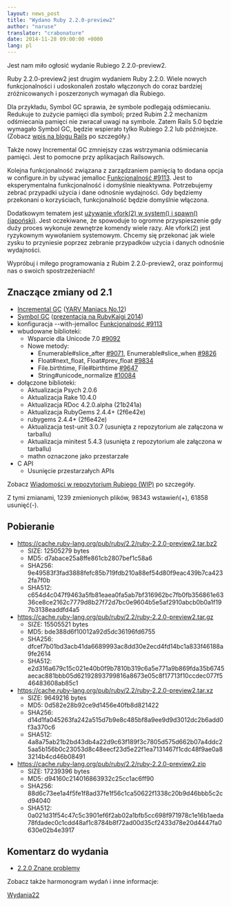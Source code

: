```yaml
---
layout: news_post
title: "Wydano Ruby 2.2.0-preview2"
author: "naruse"
translator: "crabonature"
date: 2014-11-28 09:00:00 +0000
lang: pl
---
```


Jest nam miło ogłosić wydanie Rubiego 2.2.0-preview2.

Ruby 2.2.0-preview2 jest drugim wydaniem Ruby 2.2.0.
Wiele nowych funkcjonalności i udoskonaleń zostało włączonych do coraz bardziej
zróżnicowanych i poszerzonych wymagań dla Rubiego.

Dla przykładu, Symbol GC sprawia, że symbole podlegają odśmiecaniu. Redukuje to
zużycie pamięci dla symboli; przed Rubim 2.2 mechanizm odśmiecania pamięci nie
zwracał uwagi na symbole. Zatem Rails 5.0 będzie wymagało Symbol GC, będzie
wspierało tylko Rubiego 2.2 lub późniejsze.
(Zobacz [wpis na blogu Rails](http://weblog.rubyonrails.org/2014/8/20/Rails-4-2-beta1/)
po szczegóły.)

Także nowy Incremental GC zmniejszy czas wstrzymania odśmiecania pamięci.
Jest to pomocne przy aplikacjach Railsowych.

Kolejna funkcjonalność związana z zarządzaniem pamięcią to dodana opcja w configure.in
by używać jemalloc [Funkcjonalność #9113](https://bugs.ruby-lang.org/issues/9113).
Jest to eksperymentalna funkcjonalność i domyślnie nieaktywna.
Potrzebujemy zebrać przypadki użycia i dane odnośnie wydajności.
Gdy będziemy przekonani o korzyściach, funkcjonalność będzie domyślnie włączona.

Dodatkowym tematem jest [używanie vfork(2) w system() i spawn() (japoński)](http://www.a-k-r.org/d/2014-09.html#a2014_09_06).
Jest oczekiwane, że spowoduje to ogromne przyspieszenie gdy duży proces wykonuje
zewnętrze komendy wiele razy.
Ale vfork(2) jest ryzykownym wywołaniem systemowym.
Chcemy się przekonać jak wiele zysku to przyniesie poprzez zebranie przypadków
użycia i danych odnośnie wydajności.

Wypróbuj i miłego programowania z Rubim 2.2.0-preview2, oraz poinformuj nas o
swoich spostrzeżeniach!

## Znaczące zmiany od 2.1

* [Incremental GC](https://bugs.ruby-lang.org/issues/10137) ([YARV Maniacs No.12](http://magazine.rubyist.net/?0048-YARVManiacs))
* [Symbol GC](https://bugs.ruby-lang.org/issues/9634) ([prezentacja na RubyKaigi 2014](http://www.slideshare.net/authorNari/symbol-gc))
* konfiguracja --with-jemalloc [Funkcjonalność #9113](https://bugs.ruby-lang.org/issues/9113)
* wbudowane biblioteki:
  * Wsparcie dla Unicode 7.0 [#9092](https://bugs.ruby-lang.org/issues/9092)
  * Nowe metody:
    * Enumerable#slice_after [#9071](https://bugs.ruby-lang.org/issues/9071), Enumerable#slice_when [#9826](https://bugs.ruby-lang.org/issues/9826)
    * Float#next_float, Float#prev_float [#9834](https://bugs.ruby-lang.org/issues/9834)
    * File.birthtime, File#birthtime [#9647](https://bugs.ruby-lang.org/issues/9647)
    * String#unicode_normalize [#10084](https://bugs.ruby-lang.org/issues/10084)
* dołączone biblioteki:
  * Aktualizacja Psych 2.0.6
  * Aktualizacja Rake 10.4.0
  * Aktualizacja RDoc 4.2.0.alpha (21b241a)
  * Aktualizacja RubyGems 2.4.4+ (2f6e42e)
  * rubygems 2.4.4+ (2f6e42e)
  * Aktualizacja test-unit 3.0.7 (usunięta z repozytorium ale załączona w tarballu)
  * Aktualizacja minitest 5.4.3 (usunięta z repozytorium ale załączona w tarballu)
  * mathn oznaczone jako przestarzałe
* C API
  * Usunięcie przestarzałych APIs

Zobacz [Wiadomości w repozytorium Rubiego (WIP)](https://github.com/ruby/ruby/blob/v2_2_0_preview2/NEWS) po szczegóły.

Z tymi zmianami, 1239 zmienionych plików, 98343 wstawień(+), 61858 usunięć(-).

## Pobieranie

* <https://cache.ruby-lang.org/pub/ruby/2.2/ruby-2.2.0-preview2.tar.bz2>
  * SIZE:   12505279 bytes
  * MD5:    d7abace25a8ffe861cb2807bef1c58a6
  * SHA256: 9e49583f3fad3888fefc85b719fdb210a88ef54d80f9eac439b7ca4232fa7f0b
  * SHA512: c654d4c047f9463a5fb81eaea0fa5ab7bf316962bc7fb0fb356861e6336ce8ce2162c7779d8b27f72d7bc0e9604b5e5af2910abcb0b0a1f197b3138eaddfd4a5
* <https://cache.ruby-lang.org/pub/ruby/2.2/ruby-2.2.0-preview2.tar.gz>
  * SIZE:   15505521 bytes
  * MD5:    bde388d6f10012a92d5dc36196fd6755
  * SHA256: dfcef7b01bd3acb41da6689993ac8dd30e2ecd4fd14bc1a833f46188a9fe2614
  * SHA512: e2d316a679c15c021e40b0f9b7810b319c6a5e771a9b869fda35b6745aecac881bbb05d62192893799816a8673e05c8f17713f10ccdec077f546483608ab85c1
* <https://cache.ruby-lang.org/pub/ruby/2.2/ruby-2.2.0-preview2.tar.xz>
  * SIZE:   9649216 bytes
  * MD5:    0d582e28b92ce9d1456e40fb8d821422
  * SHA256: d14d1fa045263fa242a515d7b9e8c485bf8a9ee9d9d3012dc2b6add0f3a370c6
  * SHA512: 4a8a75ab21b2bd43db4a22d9c63f189f3c7805d575d662b07a4ddc25aa5b156b0c23053d8c48eecf23d5e22f1ea7131467f1cdc48f9ae0a83214b4cd46b08491
* <https://cache.ruby-lang.org/pub/ruby/2.2/ruby-2.2.0-preview2.zip>
  * SIZE:   17239396 bytes
  * MD5:    d94160c214016863932c25cc1ac6ff90
  * SHA256: 88d6c73ee1a4f5fe1f8ad37fe1f56c1ca50622f1338c20b9d46bbb5c2cd94040
  * SHA512: 0a021d31f54c47c5c3901ef6f2ab02a1bfb5cc698f971978c1e16b1aeda78fdadec0c1cdd48af1c8784b8f72ad00d35cf2433d78e20d4447fa0630e02b4e3917

## Komentarz do wydania

* [2.2.0 Znane problemy](http://bugs.ruby-lang.org/projects/ruby-trunk/issues?query_id=115)

Zobacz także harmonogram wydań i inne informacje:

[Wydania22](http://bugs.ruby-lang.org/projects/ruby-trunk/wiki/ReleaseEngineering22)
